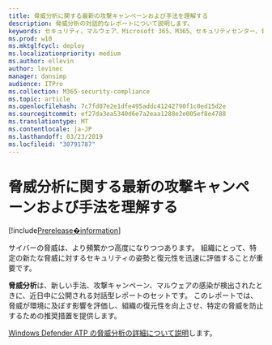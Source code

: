 ```yaml
---
title: 脅威分析に関する最新の攻撃キャンペーンおよび手法を理解する
description: 脅威分析の対話的なレポートについて説明します。
keywords: セキュリティ、マルウェア、Microsoft 365、M365、セキュリティセンター、脅威分析、Windows Defender ATP、サイバー、セキュリティ体制、最新の脅威
ms.prod: w10
ms.mktglfcycl: deploy
ms.localizationpriority: medium
ms.author: ellevin
author: levinec
manager: dansimp
audience: ITPro
ms.collection: M365-security-compliance
ms.topic: article
ms.openlocfilehash: 7c7fd07e2e1dfe495addc41242790f1c0ed15d2e
ms.sourcegitcommit: ef27da3ea5340d6e7a2eaa1288e2e005ef8e4788
ms.translationtype: MT
ms.contentlocale: ja-JP
ms.lasthandoff: 03/23/2019
ms.locfileid: "30791787"
---
```

# <a name="understand-the-latest-attack-campaigns-and-techniques-with-threat-analytics"></a>脅威分析に関する最新の攻撃キャンペーンおよび手法を理解する

[!include[Prerelease�information](prerelease.md)]

サイバーの脅威は、より頻繁かつ高度になりつつあります。 組織にとって、特定の新たな脅威に対するセキュリティの姿勢と復元性を迅速に評価することが重要です。

**脅威分析**は、新しい手法、攻撃キャンペーン、マルウェアの感染が検出されたときに、近日中に公開される対話型レポートのセットです。 このレポートでは、脅威が環境に及ぼす影響を評価し、組織の復元性を向上させ、特定の脅威を防止するための推奨措置を提供します。

[Windows Defender ATP の脅威分析の詳細について説明](https://docs.microsoft.com/en-us/windows/security/threat-protection/windows-defender-atp/threat-analytics)します。  